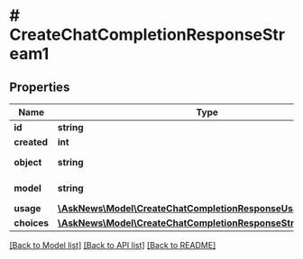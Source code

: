 # # CreateChatCompletionResponseStream1

## Properties

Name | Type | Description | Notes
------------ | ------------- | ------------- | -------------
**id** | **string** |  |
**created** | **int** |  |
**object** | **string** |  | [optional] [default to 'chat.completion.chunk']
**model** | **string** |  | [optional] [default to 'gpt-4o-mini']
**usage** | [**\AskNews\Model\CreateChatCompletionResponseUsage1**](CreateChatCompletionResponseUsage1.md) |  |
**choices** | [**\AskNews\Model\CreateChatCompletionResponseStreamChoice1[]**](CreateChatCompletionResponseStreamChoice1.md) |  |

[[Back to Model list]](../../README.md#models) [[Back to API list]](../../README.md#endpoints) [[Back to README]](../../README.md)
